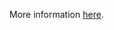 More information [here](https://docs.prismacloud.io/en/enterprise-edition/policy-reference/aws-policies/aws-general-policies/ensure-that-aws-lambda-function-is-configured-inside-a-vpc-1).
